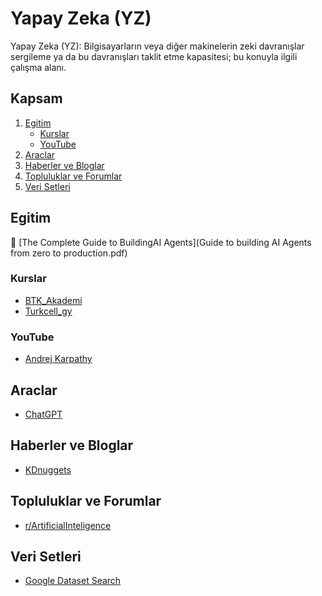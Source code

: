 # Yapay Zeka (YZ)

Yapay Zeka (YZ): Bilgisayarların veya diğer makinelerin zeki davranışlar sergileme ya da bu davranışları taklit etme kapasitesi; bu konuyla ilgili çalışma alanı.

## Kapsam

1. [Egitim](#egitim)  
   - [Kurslar](#kurslar)   
   - [YouTube](#youtube)  
2. [Araclar](#araclar)  
3. [Haberler ve Bloglar](#haberler-ve-bloglar)  
4. [Topluluklar ve Forumlar](#topluluklar-ve-forumlar)  
5. [Veri Setleri](#veri-setleri)


## Egitim

📄 [The Complete Guide to BuildingAI Agents](Guide to building AI Agents from zero to production.pdf)

### Kurslar

* [BTK_Akademi](https://www.btkakademi.gov.tr/)
* [Turkcell_gy](https://gelecegiyazanlar.turkcell.com.tr/)

### YouTube
* [Andrej Karpathy](https://www.youtube.com/@AndrejKarpathy)

## Araclar
* [ChatGPT](https://chatgpt.com/)

## Haberler ve Bloglar
* [KDnuggets](https://www.kdnuggets.com/)

## Topluluklar ve Forumlar
* [r/ArtificialInteligence](https://www.reddit.com/r/ArtificialInteligence/)

## Veri Setleri

* [Google Dataset Search](https://datasetsearch.research.google.com/)
